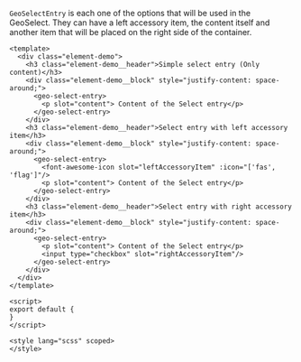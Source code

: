 `GeoSelectEntry` is each one of the options that will be used in the GeoSelect.
They can have a left accessory item, the content itself and another item that will be placed 
on the right side of the container.
```vue
<template>
  <div class="element-demo">
    <h3 class="element-demo__header">Simple select entry (Only content)</h3>
    <div class="element-demo__block" style="justify-content: space-around;">
      <geo-select-entry>
        <p slot="content"> Content of the Select entry</p>
      </geo-select-entry>
    </div>
    <h3 class="element-demo__header">Select entry with left accessory item</h3>
    <div class="element-demo__block" style="justify-content: space-around;">
      <geo-select-entry>
        <font-awesome-icon slot="leftAccessoryItem" :icon="['fas', 'flag']"/>
        <p slot="content"> Content of the Select entry</p>
      </geo-select-entry>
    </div>
    <h3 class="element-demo__header">Select entry with right accessory item</h3>
    <div class="element-demo__block" style="justify-content: space-around;">
      <geo-select-entry>
        <p slot="content"> Content of the Select entry</p>
        <input type="checkbox" slot="rightAccessoryItem"/>
      </geo-select-entry>
    </div>
  </div>
</template>

<script>
export default {
}
</script>

<style lang="scss" scoped>
</style>
```
